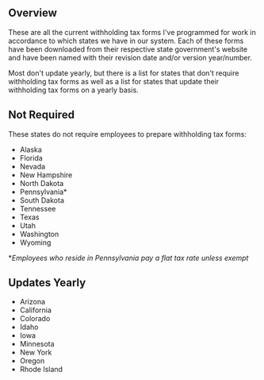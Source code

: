 ## Overview

These are all the current withholding tax forms I've programmed for work in accordance to which states we have in our system. Each of these forms have been downloaded from their respective state government's website and have been named with their revision date and/or version year/number. 

Most don't update yearly, but there is a list for states that don't require withholding tax forms as well as a list for states that update their withholding tax forms on a yearly basis.

## Not Required
These states do not require employees to prepare withholding tax forms:
- Alaska
- Florida
- Nevada
- New Hampshire
- North Dakota
- Pennsylvania*
- South Dakota
- Tennessee
- Texas
- Utah
- Washington
- Wyoming

**Employees who reside in Pennsylvania pay a flat tax rate unless exempt*

## Updates Yearly
- Arizona
- California
- Colorado
- Idaho
- Iowa
- Minnesota
- New York
- Oregon
- Rhode Island

